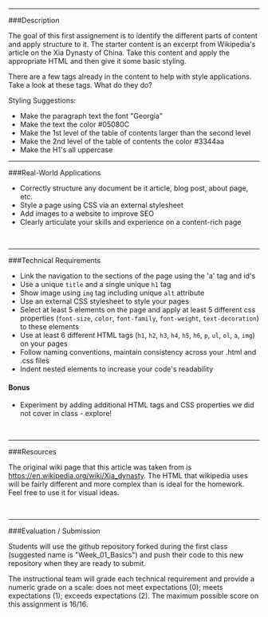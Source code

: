

<br>

---


###Description


The goal of this first assignement is to identify the different parts of content and apply structure to it. The starter content is an excerpt from Wikipedia's article on the Xia Dynasty of China.  Take this content and apply the appropriate HTML and then give it some basic styling.

There are a few tags already in the content to help with style applications. Take a look at these tags. What do they do?

Styling Suggestions:
- Make the paragraph text the font "Georgia"
- Make the text the color #05080C
- Make the 1st level of the table of contents larger than the second level
- Make the 2nd level of the table of contents the color #3344aa
- Make the H1's all uppercase
---


###Real-World Applications


- Correctly structure any document be it article, blog post, about page, etc.
- Style a page using CSS via an external stylesheet
- Add images to a website to improve SEO
- Clearly articulate your skills and experience on a content-rich page


<br>

---


###Technical Requirements

- Link the navigation to the sections of the page using the 'a' tag and id's
- Use a unique `title` and a single unique `h1` tag
- Show image using `img` tag including unique `alt` attribute
- Use an external CSS stylesheet to style your pages
- Select at least 5 elements on the page and apply at least 5 different css properties (`font-size`, `color`, `font-family`, `font-weight`, `text-decoration`) to these elements
- Use at least 6 different HTML tags (`h1`, `h2`, `h3`, `h4`, `h5`, `h6`, `p`, `ul`, `ol`, `a`, `img`) on your pages
- Follow naming conventions, maintain consistency across your .html and .css files
- Indent nested elements to increase your code's readability

#### Bonus

- Experiment by adding additional HTML tags and CSS properties we did not cover in class - explore!


<br>

---

###Resources

The original wiki page that this article was taken from is https://en.wikipedia.org/wiki/Xia_dynasty.  The HTML that wikipedia uses will be fairly different and more complex than is ideal for the homework.  Feel free to use it for visual ideas.


<br>

---

###Evaluation / Submission

Students will use the github repository forked during the first class (suggested name is "Week_01_Basics") and push their code to this new repository when they are ready to submit.

The instructional team will grade each technical requirement and provide a numeric grade on a scale: does not meet expectations (0); meets expectations (1); exceeds expectations (2).  The maximum possible score on this assignment is 16/16.

